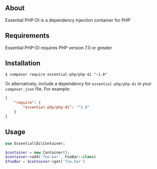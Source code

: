 About
-----

Essential PHP-DI is a dependency injection container for PHP

Requirements
------------

Essential PHP-DI requires PHP version 7.0 or greater

Installation
------------

    $ composer require essential-php/php-di "~1.0"
    
Or alternatively, include a dependency for `essential-php/php-di` in your `composer.json` file. For example:

```json
{
    "require": {
        "essential-php/php-di": "^1.0"
    }
}
```
    
Usage
-----

```php
use Essential\Di\Container;

$container = new Container();
$container->add('foo.bar', FooBar::class)
$fooBar = $container->get('foo.bar')
```

